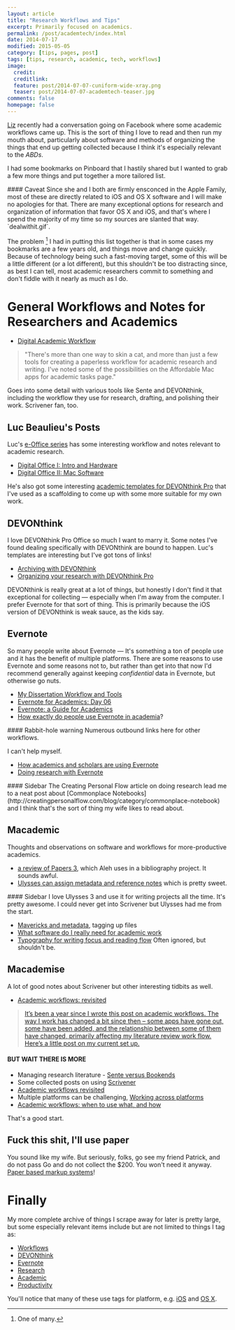 ```yaml
---
layout: article
title: "Research Workflows and Tips"
excerpt: Primarily focused on academics.
permalink: /post/academtech/index.html
date: 2014-07-17
modified: 2015-05-05
category: [tips, pages, post]
tags: [tips, research, academic, tech, workflows]
image:
  credit:
  creditlink:
  feature: post/2014-07-07-cuniform-wide-xray.png
  teaser: post/2014-07-07-academtech-teaser.jpg
comments: false
homepage: false
---
```


[Liz](http://lizlundberg.me/) recently had a conversation going on Facebook where some academic workflows came up. This is the sort of thing I love to read and then run my mouth about, particularly about software and methods of organizing the things that end up getting collected because I think it's especially relevant to the *ABDs*. 

I had some bookmarks on Pinboard that I hastily shared but I wanted to grab a few more things and put together a more tailored list.

<div class="notice" markdown="1">
#### Caveat
Since she and I both are firmly ensconced in the Apple Family, most of these are directly related to iOS and OS X software and I will make no apologies for that. There are many exceptional options for research and organization of information that favor OS X and iOS, and that's where I spend the majority of my time so my sources are slanted that way. `dealwithit.gif`.
</div>

The problem [^problem] I had in putting this list together is that in some cases my bookmarks are a few years old, and things move and change quickly. Because of technology being such a fast-moving target, some of this will be a little different (or a lot different), but this shouldn't be too distracting since, as best I can tell, most academic researchers commit to something and don't fiddle with it nearly as much as I do.

# General Workflows and Notes for Researchers and Academics

* [Digital Academic Workflow](http://www.icyte.com/system/snapshots/fs1/c/6/e/2/c6e208d64c1295ceeff3c55d9261da118364af28/index.html)

> "There's more than one way to skin a cat, and more than just a few tools for creating a paperless workflow for academic research and writing. I've noted some of the possibilities on the Affordable Mac apps for academic tasks page."

Goes into some detail with various tools like Sente and DEVONthink, including the workflow they use for research, drafting, and polishing their work. Scrivener fan, too.

## Luc Beaulieu's Posts

Luc's [e-Office series](http://lucbeaulieu.com/e-office-series/) has some interesting workflow and notes relevant to academic research.

* [Digital Office I: Intro and Hardware](http://lucbeaulieu.com/2012/05/27/digital-office-i-introduction-and-hardware/)
* [Digital Office II: Mac Software](http://lucbeaulieu.com/2012/06/11/digital-office-ii-mac-software/)

He's also got some interesting [academic templates for DEVONthink Pro](http://lucbeaulieu.com/2014/05/10/new-academic-templates-for-devonthink-pro/) that I've used as a scaffolding to come up with some more suitable for my own work.

## DEVONthink

I love DEVONthink Pro Office so much I want to marry it. Some notes I've found dealing specifically with DEVONthink are bound to happen. Luc's templates are interesting but I've got tons of links!

* [Archiving with DEVONthink](http://www.macdrifter.com/2013/10/archiving-with-devonthink.html)
* [Organizing your research with DEVONthink Pro](http://at.blogs.wm.edu/organizing-your-research-with-devonthink-pro-office/)

DEVONthink is really great at a lot of things, but honestly I don't find it that exceptional for collecting — especially when I'm away from the computer. I prefer Evernote for that sort of thing. This is primarily because the iOS version of DEVONthink is weak sauce, as the kids say.

## Evernote

So many people write about Evernote — It's something a ton of people use and it has the benefit of multiple platforms. There are some reasons to use Evernote and some reasons not to, but rather than get into that now I'd recommend generally against keeping *confidential* data in Evernote, but otherwise go nuts.

* [My Dissertation Workflow and Tools ](http://graceandknowledge.com/dissertation/workflow-tools/)
* [Evernote for Academics: Day 06](http://www.brianrenshaw.com/blog/2014/4/2/evernote-for-academics-day-06-research-workflows)
* [Evernote: a Guide for Academics](http://brainthatwouldntdie.wordpress.com/2013/09/30/evernote-a-guide-for-academics/)
* [How exactly do people use Evernote in academia](http://www.academicpkm.org/2013/07/30/how-exactly-do-people-use-evernote-in-academia/)?

<div class="notice" markdown="1">
#### Rabbit-hole warning
Numerous outbound links here for other workflows.
</div>

I can't help myself.

* [How academics and scholars are using Evernote](https://storify.com/nic221/how-academics-and-scholars-are-using-evernote)
* [Doing research with Evernote](http://creatingpersonalflow.com/blog/1224)

<div class="notice" markdown="1">
#### Sidebar
The Creating Personal Flow article on doing research lead me to a neat post about [Commonplace Notebooks](http://creatingpersonalflow.com/blog/category/commonplace-notebook) and I think that's the sort of thing my wife likes to read about.
</div>

## Macademic

Thoughts and observations on software and workflows for more-productive academics.

* [a review of Papers 3](http://blog.macademic.org/2014/06/30/papers-3-considerable-improvements-but-still-beta/), which Aleh uses in a bibliography project. It sounds awful.
* [Ulysses can assign metadata and reference notes](http://blog.macademic.org/2014/05/14/ulysses-can-assign-os-x-tags-and-manage-reference-notes/) which is pretty sweet. 
  
<div class="notice" markdown="1">
#### Sidebar
I love Ulysses 3 and use it for writing projects all the time. It's pretty awesome. I could never get into Scrivener but Ulysses had me from the start.
</div>

* [Mavericks and metadata](http://blog.macademic.org/2013/10/24/os-x-mavericks-and-openmeta-tags-the-first-impression/), tagging up files
* [What software do I really need for academic work](http://blog.macademic.org/2014/07/04/starting-from-a-clean-slate-a-minimal-set-of-academic-software-for-mac/)
* [Typography for writing focus and reading flow](http://blog.macademic.org/2013/12/07/typography-for-writing-focus-and-reading-flow/) Often ignored, but shouldn't be.

## Macademise

A lot of good notes about Scrivener but other interesting tidbits as well.

* [Academic workflows: revisited](https://macademise.wordpress.com/2013/11/29/academic-workflows-revisited/)

> [It’s been a year since I wrote this post on academic workflows. The way I work has changed a bit since then – some apps have gone out, some have been added, and the relationship between some of them have changed, primarily affecting my literature review work flow. Here’s a little post on my current set up.](https://macademise.wordpress.com/2013/11/29/academic-workflows-revisited/)

#### BUT WAIT THERE IS MORE

* Managing research literature - [Sente versus Bookends](https://macademise.wordpress.com/2013/01/23/managing-your-research-literature-sente-versus-bookends/)
* Some collected posts on using [Scrivener](https://macademise.wordpress.com/tag/scrivener/) 
* [Academic workflows revisited](https://macademise.wordpress.com/2013/11/29/academic-workflows-revisited/)
* Multiple platforms can be challenging, [Working across platforms](https://macademise.wordpress.com/2012/10/22/working-across-platforms-part-1-mac-and-windows/) 
* [Academic workflows: when to use what, and how](http://macademise.wordpress.com/2012/11/24/academic-workflows-when-to-use-what-and-how/)

That's a good start.

## Fuck this shit, I'll use paper

You sound like my wife. But seriously, folks, go see my friend Patrick, and do not pass Go and do not collect the $200. You won't need it anyway. [Paper based markup systems](http://www.thecramped.com/paper-based-markup-systems/)!

# Finally

My more complete archive of things I scrape away for later is pretty large, but some especially relevant items include but are not limited to things I tag as:

* [Workflows](https://pinboard.in/u:emory/t:workflows/)
* [DEVONthink](https://pinboard.in/u:emory/t:devonthink/)
* [Evernote](https://pinboard.in/u:emory/t:evernote/)
* [Research](https://pinboard.in/u:emory/t:research/)
* [Academic](https://pinboard.in/u:emory/t:academic/)
* [Productivity](https://pinboard.in/u:emory/t:productivity)

You'll notice that many of these use tags for platform, e.g. [iOS](https://pinboard.in/u:emory/t:ios) and [OS X](https://pinboard.in/u:emory/t:osx). 


[^problem]: One of many.
